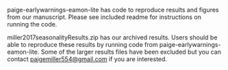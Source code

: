 paige-earlywarnings-eamon-lite has code to reproduce results and figures from our manuscript. Please see included readme for instructions on running the code.

miller2017seasonalityResults.zip has our archived results. Users should be able to reproduce these results by running code from paige-earlywarnings-eamon-lite. Some of the larger results files have been excluded but you can contact paigemiller554@gmail.com if you are interested. 
